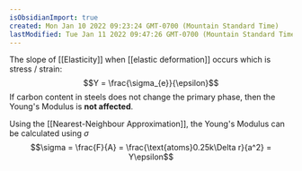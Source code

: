 ```yaml
---
isObsidianImport: true
created: Mon Jan 10 2022 09:23:24 GMT-0700 (Mountain Standard Time)
lastModified: Tue Jan 11 2022 09:47:26 GMT-0700 (Mountain Standard Time)
---
```

The slope of [[Elasticity]] when [[elastic deformation]] occurs which is stress / strain:
$$Y = \frac{\sigma_{e}}{\epsilon}$$
If carbon content in steels does not change the primary phase, then the Young's Modulus is **not affected**.


Using the [[Nearest-Neighbour Approximation]], the Young's Modulus can be calculated using $\sigma$
$$\sigma = \frac{F}{A} = \frac{\text{atoms}0.25k\Delta r}{a^2} = Y\epsilon$$

